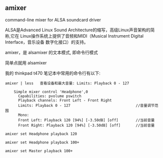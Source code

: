 
## amixer

command-line mixer for ALSA soundcard driver

ALSA是Advanced Linux Sound Architecture的缩写，高级Linux声音架构的简称,它在
Linux操作系统上提供了音频和MIDI（Musical Instrument Digital Interface，音乐设备
数字化接口）的支持。

amixer，是 alsamixer 的文本模式, 即命令行模式

简单点就用 alsamixer

我的 thinkpad t470 笔记本中常用的命令行有以下:

    amixer | less   查看设备和最大音量: Limits: Playback 0 - 127

        Simple mixer control 'Headphone',0
          Capabilities: pvolume pswitch
          Playback channels: Front Left - Front Right           
          Limits: Playback 0 - 127                              //音量调节范围
          Mono:
          Front Left: Playback 120 [94%] [-3.50dB] [off]        //当前音量
          Front Right: Playback 120 [94%] [-3.50dB] [off]       //当前音量

    amixer set Headphone playback 120

    amixer set Headphone playback 100+

    amixer set Master playback 100+

